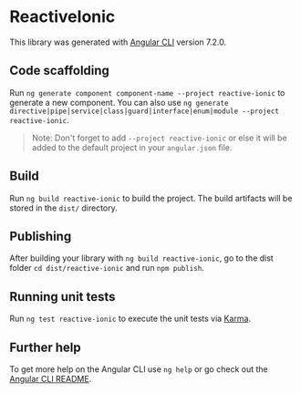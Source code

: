 # ReactiveIonic

This library was generated with [Angular CLI](https://github.com/angular/angular-cli) version 7.2.0.

## Code scaffolding

Run `ng generate component component-name --project reactive-ionic` to generate a new component. You can also use `ng generate directive|pipe|service|class|guard|interface|enum|module --project reactive-ionic`.

> Note: Don't forget to add `--project reactive-ionic` or else it will be added to the default project in your `angular.json` file.

## Build

Run `ng build reactive-ionic` to build the project. The build artifacts will be stored in the `dist/` directory.

## Publishing

After building your library with `ng build reactive-ionic`, go to the dist folder `cd dist/reactive-ionic` and run `npm publish`.

## Running unit tests

Run `ng test reactive-ionic` to execute the unit tests via [Karma](https://karma-runner.github.io).

## Further help

To get more help on the Angular CLI use `ng help` or go check out the [Angular CLI README](https://github.com/angular/angular-cli/blob/master/README.md).
